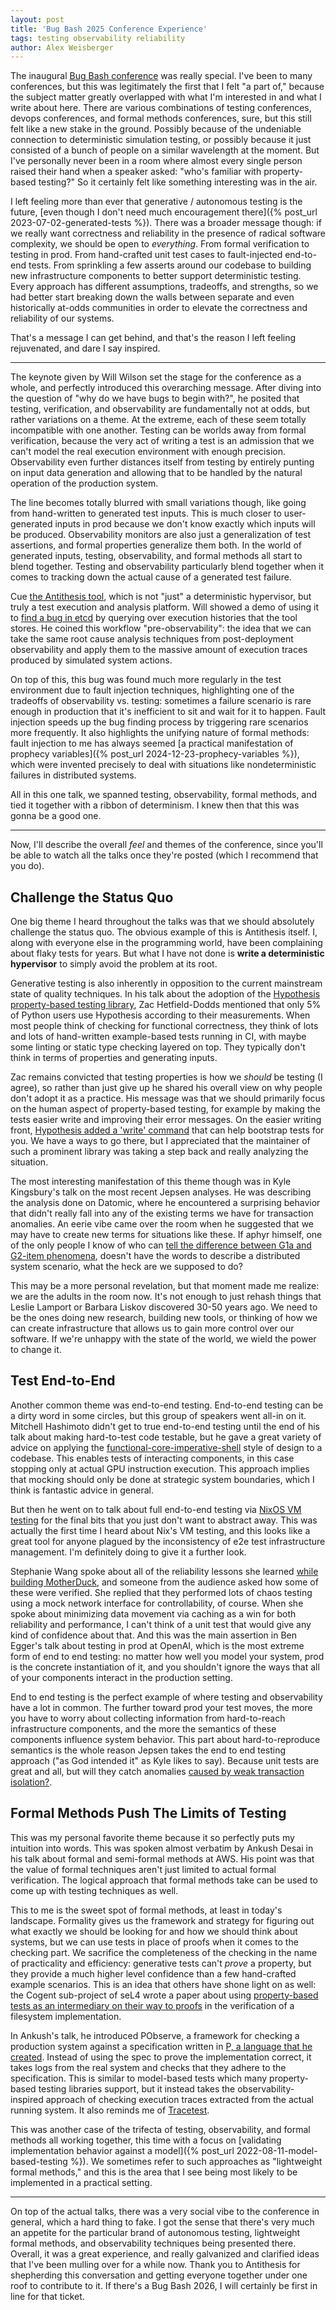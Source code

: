 ```yaml
---
layout: post
title: 'Bug Bash 2025 Conference Experience'
tags: testing observability reliability
author: Alex Weisberger
---
```


The inaugural [Bug Bash conference](https://bugbash.antithesis.com/#about) was really special. I've been to many conferences, but this was legitimately the first that I felt "a part of," because the subject matter greatly overlapped with what I'm interested in and what I write about here. There are various combinations of testing conferences, devops conferences, and formal methods conferences, sure, but this still felt like a new stake in the ground. Possibly because of the undeniable connection to deterministic simulation testing, or possibly because it just consisted of a bunch of people on a similar wavelength at the moment. But I've personally never been in a room where almost every single person raised their hand when a speaker asked: "who's familiar with property-based testing?" So it certainly felt like something interesting was in the air.


I left feeling more than ever that generative / autonomous testing is the future, [even though I don't need much encouragement there]({% post_url 2023-07-02-generated-tests %}). There was a broader message though: if we really want correctness and reliability in the presence of radical software complexity, we should be open to _everything_. From formal verification to testing in prod. From hand-crafted unit test cases to fault-injected end-to-end tests. From sprinkling a few asserts around our codebase to building new infrastructure components to better support deterministic testing. Every approach has different assumptions, tradeoffs, and strengths, so we had better start breaking down the walls between separate and even historically at-odds communities in order to elevate the correctness and reliability of our systems.

That's a message I can get behind, and that's the reason I left feeling rejuvenated, and dare I say inspired.

<hr>

The keynote given by Will Wilson set the stage for the conference as a whole, and perfectly introduced this overarching message. After diving into the question of "why do we have bugs to begin with?", he posited that testing, verification, and observability are fundamentally not at odds, but rather variations on a theme. At the extreme, each of these seem totally incompatible with one another. Testing can be worlds away from formal verification, because the very act of writing a test is an admission that we can't model the real execution environment with enough precision. Observability even further distances itself from testing by entirely punting on input data generation and allowing that to be handled by the natural operation of the production system.

The line becomes totally blurred with small variations though, like going from hand-written to generated test inputs. This is much closer to user-generated inputs in prod because we don't know exactly which inputs will be produced. Observability monitors are also just a generalization of test assertions, and formal properties generalize them both. In the world of generated inputs, testing, observability, and formal methods all start to blend together. Testing and observability particularly blend together when it comes to tracking down the actual cause of a generated test failure.

Cue [the Antithesis tool](https://antithesis.com/product/what_is_antithesis/), which is not "just" a deterministic hypervisor, but truly a test execution and analysis platform. Will showed a demo of using it to [find a bug in etcd](https://github.com/etcd-io/etcd/issues/18667) by querying over execution histories that the tool stores. He coined this workflow "pre-observability": the idea that we can take the same root cause analysis techniques from post-deployment observability and apply them to the massive amount of execution traces produced by simulated system actions.

On top of this, this bug was found much more regularly in the test environment due to fault injection techniques, highlighting one of the tradeoffs of observability vs. testing: sometimes a failure scenario is rare enough in production that it's inefficient to sit and wait for it to happen. Fault injection speeds up the bug finding process by triggering rare scenarios more frequently. It also highlights the unifying nature of formal methods: fault injection to me has always seemed [a practical manifestation of prophecy variables]({% post_url 2024-12-23-prophecy-variables %}), which were invented precisely to deal with situations like nondeterministic failures in distributed systems.

All in this one talk, we spanned testing, observability, formal methods, and tied it together with a ribbon of determinism. I knew then that this was gonna be a good one.

<hr>

Now, I'll describe the overall _feel_ and themes of the conference, since you'll be able to watch all the talks once they're posted (which I recommend that you do).

## Challenge the Status Quo

One big theme I heard throughout the talks was that we should absolutely challenge the status quo. The obvious example of this is Antithesis itself. I, along with everyone else in the programming world, have been complaining about flaky tests for years. But what I have not done is **write a deterministic hypervisor** to simply avoid the problem at its root.

Generative testing is also inherently in opposition to the current mainstream state of quality techniques. In his talk about the adoption of the [Hypothesis property-based testing library](https://hypothesis.readthedocs.io/en/latest/), Zac Hetfield-Dodds mentioned that only 5% of Python users use Hypothesis according to their measurements. When most people think of checking for functional correctness, they think of lots and lots of hand-written example-based tests running in CI, with maybe some linting or static type checking layered on top. They typically don't think in terms of properties and generating inputs.

Zac remains convicted that testing properties is how we _should_ be testing (I agree), so rather than just give up he shared his overall view on why people don't adopt it as a practice. His message was that we should primarily focus on the human aspect of property-based testing, for example by making the tests easier write and improving their error messages. On the easier writing front, [Hypothesis added a 'write' command](https://hypothesis.readthedocs.io/en/latest/reference/integrations.html#ghostwriter) that can help bootstrap tests for you. We have a ways to go there, but I appreciated that the maintainer of such a prominent library was taking a step back and really analyzing the situation.

The most interesting manifestation of this theme though was in Kyle Kingsbury's talk on the most recent Jepsen analyses. He was describing the analysis done on Datomic, where he encountered a surprising behavior that didn't really fall into any of the existing terms we have for transaction anomalies. An eerie vibe came over the room when he suggested that we may have to create new terms for situations like these. If aphyr himself, one of the only people I know of who can [tell the difference between G1a and G2-item phenomena](https://jepsen.io/consistency/phenomena), doesn't have the words to describe a distributed system scenario, what the heck are we supposed to do?

This may be a more personal revelation, but that moment made me realize: we are the adults in the room now. It's not enough to just rehash things that Leslie Lamport or Barbara Liskov discovered 30-50 years ago. We need to be the ones doing new research, building new tools, or thinking of how we can create infrastructure that allows us to gain more control over our software. If we're unhappy with the state of the world, we wield the power to change it.

## Test End-to-End

Another common theme was end-to-end testing. End-to-end testing can be a dirty word in some circles, but this group of speakers went all-in on it. Mitchell Hashimoto didn't get to true end-to-end testing until the end of his talk about making hard-to-test code testable, but he gave a great variety of advice on applying the [functional-core-imperative-shell](https://www.destroyallsoftware.com/screencasts/catalog/functional-core-imperative-shell) style of design to a codebase. This enables tests of interacting components, in this case stopping only at actual GPU instruction execution. This approach implies that mocking should only be done at strategic system boundaries, which I think is fantastic advice in general.

But then he went on to talk about full end-to-end testing via [NixOS VM testing](https://nixos.org/manual/nixos/stable/index.html#sec-nixos-tests) for the final bits that you just don't want to abstract away. This was actually the first time I heard about Nix's VM testing, and this looks like a great tool for anyone plagued by the inconsistency of e2e test infrastructure management. I'm definitely doing to give it a further look.

Stephanie Wang spoke about all of the reliability lessons she learned [while building MotherDuck](https://motherduck.com/), and someone from the audience asked how some of these were verified. She replied that they performed lots of chaos testing using a mock network interface for controllability, of course. When she spoke about minimizing data movement via caching as a win for both reliability and performance, I can't think of a unit test that would give any kind of confidence about that. And this was the main assertion in Ben Egger's talk about testing in prod at OpenAI, which is the most extreme form of end to end testing: no matter how well you model your system, prod is the concrete instantiation of it, and you shouldn't ignore the ways that all of your components interact in the production setting.

End to end testing is the perfect example of where testing and observability have a lot in common. The further toward prod your test moves, the more you have to worry about collecting information from hard-to-reach infrastructure components, and the more the semantics of these components influence system behavior. This part about hard-to-reproduce semantics is the whole reason Jepsen takes the end to end testing approach ("as God intended it" as Kyle likes to say). Because unit tests are great and all, but will they catch anomalies [caused by weak transaction isolation?](https://concerningquality.com/txn-isolation-testing/).

## Formal Methods Push The Limits of Testing

This was my personal favorite theme because it so perfectly puts my intuition into words. This was spoken almost verbatim by Ankush Desai in his talk about formal and semi-formal methods at AWS. His point was that the value of formal techniques aren't just limited to actual formal verification. The logical approach that formal methods take can be used to come up with testing techniques as well.

This to me is the sweet spot of formal methods, at least in today's landscape. Formality gives us the framework and strategy for figuring out what exactly we should be looking for and how we should think about systems, but we can use tests in place of proofs when it comes to the checking part. We sacrifice the completeness of the checking in the name of practicality and efficiency: generative tests can't _prove_ a property, but they provide a much higher level confidence than a few hand-crafted example scenarios. This is an idea that others have shone light on as well: the Cogent sub-project of seL4 wrote a paper about using [property-based tests as an intermediary on their way to proofs](https://trustworthy.systems/publications/papers/Chen_ROSKHK_22.pdf) in the verification of a filesystem implementation.

In Ankush's talk, he introduced PObserve, a framework for checking a production system against a specification written in [P, a language that he created](https://github.com/p-org/P). Instead of using the spec to prove the implementation correct, it takes logs from the real system and checks that they adhere to the specification. This is similar to model-based tests which many property-based testing libraries support, but it instead takes the observability-inspired approach of checking execution traces extracted from the actual running system. It also reminds me of [Tracetest](https://docs.tracetest.io/concepts/what-is-trace-based-testing).

This was another case of the trifecta of testing, observability, and formal methods all working together, this time with a focus on [validating implementation behavior against a model]({% post_url 2022-08-11-model-based-testing %}). We sometimes refer to such approaches as "lightweight formal methods," and this is the area that I see being most likely to be implemented in a practical setting.

<hr>

On top of the actual talks, there was a very social vibe to the conference in general, which a hard thing to fake. I got the sense that there's very much an appetite for the particular brand of autonomous testing, lightweight formal methods, and observability techniques being presented there. Overall, it was a great experience, and really galvanized and clarified ideas that I've been mulling over for a while now. Thank you to Antithesis for shepherding this conversation and getting everyone together under one roof to contribute to it. If there's a Bug Bash 2026, I will certainly be first in line for that ticket.

